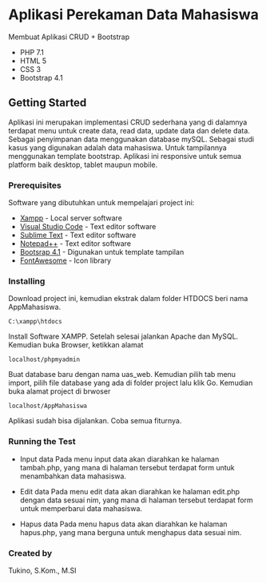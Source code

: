 # Aplikasi Perekaman Data Mahasiswa

Membuat Aplikasi CRUD + Bootstrap

* PHP 7.1 
* HTML 5 
* CSS 3 
* Bootstrap 4.1

## Getting Started

Aplikasi ini merupakan implementasi CRUD sederhana yang di dalamnya terdapat menu untuk create data, read data, update data dan delete data. Sebagai penyimpanan data menggunakan database mySQL. Sebagai studi kasus yang digunakan adalah data mahasiswa. Untuk tampilannya
menggunakan template bootstrap. Aplikasi ini responsive untuk semua platform baik desktop, tablet maupun mobile.

### Prerequisites
Software yang dibutuhkan untuk mempelajari project ini:
* [Xampp](http://bit.ly/3ruSKNR) - Local server software
* [Visual Studio Code](http://bit.ly/3a0ghjF) - Text editor software
* [Sublime Text](http://bit.ly/2N857Ai) - Text editor software
* [Notepad++](http://bit.ly/3q09YlW) - Text editor software
* [Bootsrap 4.1](https://getbootstrap.com/docs/4.1/getting-started/download/) - Digunakan untuk template tampilan
* [FontAwesome](https://fontawesome.com/?from=io) - Icon library

### Installing

Download project ini, kemudian ekstrak dalam folder HTDOCS beri nama AppMahasiswa.
```
C:\xampp\htdocs
```
Install Software XAMPP. Setelah selesai jalankan Apache dan MySQL. Kemudian buka Browser, ketikkan alamat
```
localhost/phpmyadmin
```
Buat database baru dengan nama uas_web. Kemudian pilih tab menu import, pilih file database yang ada di folder project lalu klik Go.
Kemudian buka alamat project di brwoser
```
localhost/AppMahasiswa
```

Aplikasi sudah bisa dijalankan. Coba semua fiturnya.

### Running the Test

* Input data Pada menu input data akan diarahkan ke halaman tambah.php, yang mana di halaman tersebut terdapat form untuk menambahkan data mahasiswa.

* Edit data Pada menu edit data akan diarahkan ke halaman edit.php dengan data sesuai nim, yang mana di halaman tersebut terdapat form untuk memperbarui data mahasiswa.

* Hapus data Pada menu hapus data akan diarahkan ke halaman hapus.php, yang mana berguna untuk menghapus data sesuai nim.

### Created by

Tukino, S.Kom., M.SI
